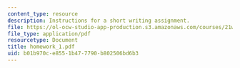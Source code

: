 ```yaml
---
content_type: resource
description: Instructions for a short writing assignment.
file: https://ol-ocw-studio-app-production.s3.amazonaws.com/courses/21w-730-2-the-creative-spark-fall-2004/b01b970ce8551b477790b802506bd6b3_homework_1.pdf
file_type: application/pdf
resourcetype: Document
title: homework_1.pdf
uid: b01b970c-e855-1b47-7790-b802506bd6b3
---
```

